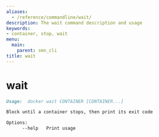 ```yaml
---
aliases:
  - /reference/commandline/wait/
description: The wait command description and usage
keywords:
- container, stop, wait
menu:
  main:
    parent: smn_cli
title: wait
---
```


# wait

```markdown
Usage:  docker wait CONTAINER [CONTAINER...]

Block until a container stops, then print its exit code

Options:
      --help   Print usage
```
